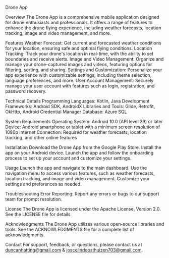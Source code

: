 Drone App

Overview
The Drone App is a comprehensive mobile application designed for drone enthusiasts and professionals. It offers a range of features to enhance the drone flying experience, including weather forecasts, location tracking, image and video management, and more.

Features
Weather Forecast: Get current and forecasted weather conditions for your location, ensuring safe and optimal flying conditions.
Location Tracking: Track your drone's location in real-time, with the ability to set boundaries and receive alerts.
Image and Video Management: Organize and manage your drone-captured images and videos, featuring options for filtering, sorting, and sharing.
Settings and Customization: Personalize your app experience with customizable settings, including theme selection, language preferences, and more.
User Account Management: Securely manage your user account with features such as login, registration, and password recovery.

Technical Details
Programming Languages: Kotlin, Java
Development Frameworks: Android SDK, AndroidX
Libraries and Tools: Glide, Retrofit, OkHttp, Android Credential Manager
Database: Azure SQL

System Requirements
Operating System: Android 10.0 (API level 29) or later
Device: Android smartphone or tablet with a minimum screen resolution of 1080p
Internet Connection: Required for weather forecasts, location tracking, and other online features

Installation
Download the Drone App from the Google Play Store.
Install the app on your Android device.
Launch the app and follow the onboarding process to set up your account and customize your settings.

Usage
Launch the app and navigate to the main dashboard.
Use the navigation menu to access various features, such as weather forecasts, location tracking, and image and video management.
Customize your settings and preferences as needed.

Troubleshooting
Error Reporting: Report any errors or bugs to our support team for prompt resolution.

License
The Drone App is licensed under the Apache License, Version 2.0. See the LICENSE file for details.

Acknowledgments
The Drone App utilizes various open-source libraries and tools. See the ACKNOWLEDGMENTS file for a complete list of acknowledgments.

Contact
For support, feedback, or questions, please contact us at duncanhatting@gmail.com & joscelindoosthuizen703@gmail.com.
